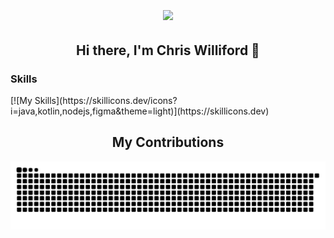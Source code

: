 <h1 align="center">
  <img align="center" src="https://readme-typing-svg.demolab.com/?size=35&center=true&lines=Full+Stack+Tech;Hardware+Expert;Food+Enthusiast;Aspiring+Game+Dev;Indie+Game+Enthusiast"/>
</h1>

<h2 align="center">
  Hi there, I'm Chris Williford 👋
</h2>

<h3>Skills</h3>
[![My Skills](https://skillicons.dev/icons?i=java,kotlin,nodejs,figma&theme=light)](https://skillicons.dev)

<div align="center">
  <h2 align="center">
    My Contributions
  </h2>
  <picture>
    <source media="(prefers-color-scheme: dark)" srcset="https://github.com/AGiggleSniffer/AGiggleSniffer/blob/output/github-contribution-grid-snake-dark.svg" />
    <source media="(prefers-color-scheme: light)" srcset="https://github.com/AGiggleSniffer/AGiggleSniffer/blob/output/github-contribution-grid-snake.svg" />
    <img alt="github-snake" src="https://github.com/AGiggleSniffer/AGiggleSniffer/blob/output/github-contribution-grid-snake-dark.svg" />
  </picture>
</div>

<!--
**AGiggleSniffer/AGiggleSniffer** is a ✨ _special_ ✨ repository because its `README.md` (this file) appears on your GitHub profile.

Here are some ideas to get you started:

- 🔭 I’m currently working on ...
- 🌱 I’m currently learning ...
- 👯 I’m looking to collaborate on ...
- 🤔 I’m looking for help with ...
- 💬 Ask me about ...
- 📫 How to reach me: ...
- 😄 Pronouns: ...
- ⚡ Fun fact: ...
-->
